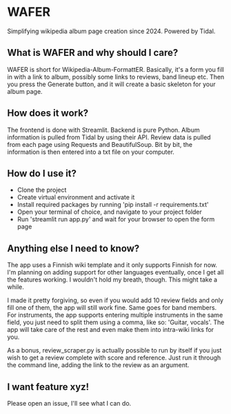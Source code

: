 # WAFER

Simplifying wikipedia album page creation since 2024. Powered by Tidal.

## What is WAFER and why should I care?

WAFER is short for Wikipedia-Album-FormattER. Basically, it's a form you fill
in with a link to album, possibly some links to reviews, band lineup etc. Then
you press the Generate button, and it will create a basic skeleton for your album
page.

## How does it work?
The frontend is done with Streamlit. Backend is pure Python. Album information
is pulled from Tidal by using their API. Review data is pulled from each page
using Requests and BeautifulSoup. Bit by bit, the information is then entered
into a txt file on your computer.

## How do I use it?
- Clone the project
- Create virtual environment and activate it
- Install required packages by running 'pip install -r requirements.txt'
- Open your terminal of choice, and navigate to your project folder
- Run 'streamlit run app.py' and wait for your browser to open the form page

## Anything else I need to know?
The app uses a Finnish wiki template and it only supports Finnish for now. I'm
planning on adding support for other languages eventually, once I get all the
features working. I wouldn't hold my breath, though. This might take a while.

I made it pretty forgiving, so even if you would add 10 review fields and only
fill one of them, the app will still work fine. Same goes for band members.
For instruments, the app supports entering multiple instruments in the same field,
you just need to split them using a comma, like so: 'Guitar, vocals'. The app
will take care of the rest and even make them into intra-wiki links for you.

As a bonus, review_scraper.py is actually possible to run by itself if you just
wish to get a review complete with score and reference. Just run it through the
command line, adding the link to the review as an argument.

## I want feature xyz!
Please open an issue, I'll see what I can do.

